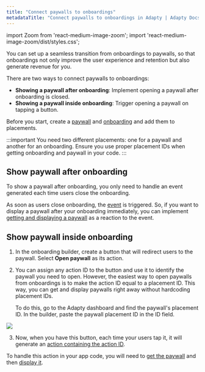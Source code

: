 ```yaml
---
title: "Connect paywalls to onboardings"
metadataTitle: "Connect paywalls to onboardings in Adapty | Adapty Docs"
---
```


import Zoom from 'react-medium-image-zoom';
import 'react-medium-image-zoom/dist/styles.css';

You can set up a seamless transition from onboardings to paywalls, so that onboardings not only improve the user experience and retention but also generate revenue for you.

There are two ways to connect paywalls to onboardings:

- **Showing a paywall after onboarding**: Implement opening a paywall after onboarding is closed.
- **Showing a paywall inside onboarding**: Trigger opening a paywall on tapping a button.

Before you start, create a [paywall](paywalls.md) and [onboarding](onboardings.md) and add them to placements.

:::important
You need two different placements: one for a paywall and another for an onboarding. Ensure you use proper placement IDs when getting onboarding and paywall in your code.
:::

## Show paywall after onboarding

To show a paywall after onboarding, you only need to handle an event generated each time users close the onboarding.

As soon as users close onboarding, the [event](ios-handling-onboarding-events#closing-onboarding) is triggered. So, if you want to display a paywall after your onboarding immediately, you can implement [getting and displaying a paywall](display-pb-paywalls.md) as a reaction to the event.

## Show paywall inside onboarding


1. In the onboarding builder, create a button that will redirect users to the paywall. Select **Open paywall** as its action.

2. You can assign any action ID to the button and use it to identify the paywall you need to open. However, the easiest way to open paywalls from onboardings is to make the action ID equal to a placement ID. This way, you can get and display paywalls right away without hardcoding placement IDs. 

   To do this, go to the Adapty dashboard and find the paywall's placement ID. In the builder, paste the paywall placement ID in the ID field.

 <Zoom>
   <img src={require('./img/get-paid-in-onboardings2.png').default}
   style={{
   border: '1px solid #727272', /* border width and color */
   width: '700px', /* image width */
   display: 'block', /* for alignment */
   margin: '0 auto' /* center alignment */
   }}
   />
   </Zoom>

   3. Now, when you have this button, each time your users tap it, it will generate an [action containing the action ID](handling-onboarding-events.md). 

   To handle this action in your app code, you will need to [get the paywall](fetch-paywalls-and-products.md) and then [display it](display-pb-paywalls.md).